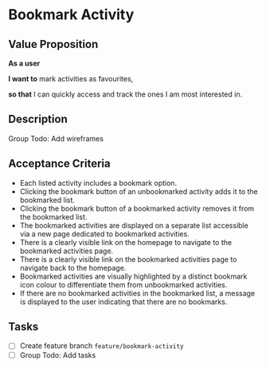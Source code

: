 # Bookmark Activity

## Value Proposition

**As a user**

**I want to** mark activities as favourites,

**so that** I can quickly access and track the ones I am most interested in.

## Description

Group Todo: Add wireframes

## Acceptance Criteria

- Each listed activity includes a bookmark option.
- Clicking the bookmark button of an unbookmarked activity adds it to the bookmarked list.
- Clicking the bookmark button of a bookmarked activity removes it from the bookmarked list.
- The bookmarked activities are displayed on a separate list accessible via a new page dedicated to bookmarked activities.
- There is a clearly visible link on the homepage to navigate to the bookmarked activities page.
- There is a clearly visible link on the bookmarked activities page to navigate back to the homepage.
- Bookmarked activities are visually highlighted by a distinct bookmark icon colour to differentiate them from unbookmarked activities.
- If there are no bookmarked activities in the bookmarked list, a message is displayed to the user indicating that there are no bookmarks.

## Tasks

- [ ] Create feature branch `feature/bookmark-activity`
- [ ] Group Todo: Add tasks
